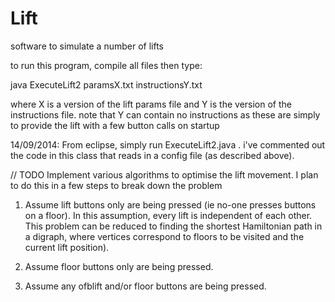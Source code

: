 Lift
====
software to simulate a number of lifts

to run this program, compile all files then type:

java ExecuteLift2 paramsX.txt instructionsY.txt

where X is a version of the lift params file and Y is the version of the instructions file.  note that Y can contain no instructions as these are simply to provide the lift with a few button calls on startup

14/09/2014: From eclipse, simply run ExecuteLift2.java .  i've commented out the code in this class that reads in a config file (as described above).

// TODO 
Implement various algorithms to optimise the lift movement.  I plan to do this in a few steps to break down the problem

1) Assume lift buttons only are being pressed (ie no-one presses buttons on a floor).  In this assumption, every lift is independent of each other.  This problem can be reduced to finding the shortest Hamiltonian path in a digraph, where vertices correspond to floors to be visited and the current lift position).

2) Assume floor buttons only are being pressed.

3) Assume any ofblift and/or floor buttons are being pressed.
